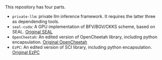 This repository has four parts.
* `private-llm`: private llm inference framework. It requires the latter three as dependending tools.
* `seal-cuda`: A GPU implementation of BFV/BGV/CKKS scheme, based on SEAL. [Original SEAL](https://github.com/Microsoft/SEAL)
* `OpenCheetah`: An edited version of OpenCheetah library, including python encapsulation. [Original OpenCheetah](https://github.com/Alibaba-Gemini-Lab/OpenCheetah)
* `EzPC`: An edited version of SCI library, including python encapsulation. [Original EzPC](https://github.com/mpc-msri/EzPC)
